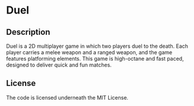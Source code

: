 # Duel

## Description
Duel is a 2D multiplayer game in which two players duel to the death. Each player carries a melee weapon and a ranged weapon, and the game features platforming elements. This game is high-octane and fast paced, designed to deliver quick and fun matches.

## License
The code is licensed underneath the MIT License.
